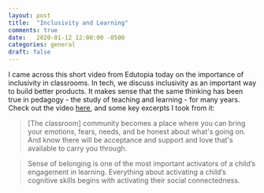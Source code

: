 ```yaml
---
layout: post
title:  "Inclusivity and Learning"
comments: true
date:   2020-01-12 12:00:00 -0500
categories: general
draft: false
---
```


I came across this short video from Edutopia today on the importance of inclusivity in classrooms. In tech, we discuss inclusivity as an important way to build better products. It makes sense that the same thinking has been true in pedagogy - the study of teaching and learning - for many years. Check out the video [here](https://www.edutopia.org/video/building-belonging-classroom), and some key excerpts I took from it:

> [The classroom] community becomes a place where you can bring your emotions, fears, needs, and be honest about what's going on. And know there will be acceptance and support and love that's available to carry you through.

> Sense of belonging is one of the most important activators of a child’s engagement in learning. Everything about activating a child’s cognitive skills begins with activating their social connectedness. 
